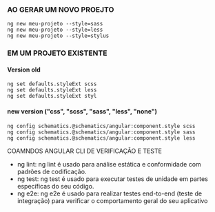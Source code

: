 ### AO GERAR UM NOVO PROEJTO

```angular2html
ng new meu-projeto --style=sass
ng new meu-projeto --style=less
ng new meu-projeto --style=stylus
```

### EM UM PROJETO EXISTENTE

#### Version old
```angular2html
ng set defaults.styleExt scss
ng set defaults.styleExt less
ng set defaults.styleExt styl
```
#### new version ("css", "scss", "sass", "less", "none")
```angular2html
ng config schematics.@schematics/angular:component.style scss
ng config schematics.@schematics/angular:component.style sass
ng config schematics.@schematics/angular:component.style less

```

COAMNDOS ANGULAR CLI DE VERIFICAÇÃO E TESTE
- ng lint: ng lint é usado para análise estática e conformidade com padrões de codificação.
- ng test: ng test é usado para executar testes de unidade em partes específicas do seu código.
- ng e2e: ng e2e é usado para realizar testes end-to-end (teste de integração) para verificar o comportamento geral do seu aplicativo



